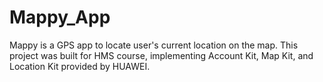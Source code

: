 # Mappy_App

Mappy is a GPS app to locate user's current location on the map.
This project was built for HMS course, implementing Account Kit, Map Kit, and Location Kit provided by HUAWEI.
